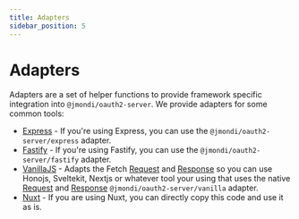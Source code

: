 ```yaml
---
title: Adapters
sidebar_position: 5
---
```


# Adapters

Adapters are a set of helper functions to provide framework specific integration into `@jmondi/oauth2-server`. We provide adapters for some common tools:

- [Express](./express.md) - If you're using Express, you can use the `@jmondi/oauth2-server/express` adapter.
- [Fastify](./fastify.md) - If you're using Fastify, you can use the `@jmondi/oauth2-server/fastify` adapter.
- [VanillaJS](./vanilla.md) - Adapts the Fetch [Request](https://developer.mozilla.org/en-US/docs/Web/API/Request) and [Response](https://developer.mozilla.org/en-US/docs/Web/API/Response) so you can use Honojs, Sveltekit, Nextjs or whatever tool your using that uses the native [Request](https://developer.mozilla.org/en-US/docs/Web/API/Request) and [Response](https://developer.mozilla.org/en-US/docs/Web/API/Response) `@jmondi/oauth2-server/vanilla` adapter.
- [Nuxt](./nuxt.md) -  If you are using Nuxt, you can directly copy this code and use it as is.
